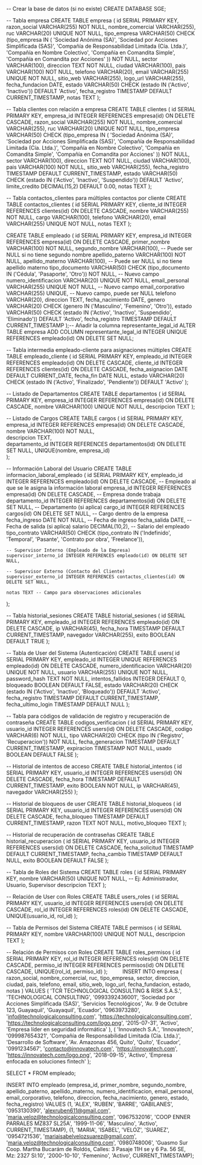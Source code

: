 ﻿-- Crear la base de datos (si no existe)
CREATE DATABASE SGE;

-- Tabla empresa
CREATE TABLE empresa (
    id SERIAL PRIMARY KEY,
    razon_social VARCHAR(255) NOT NULL,
    nombre_comercial VARCHAR(255),
    ruc VARCHAR(20) UNIQUE NOT NULL,
    tipo_empresa VARCHAR(50) CHECK (tipo_empresa IN (
        'Sociedad Anónima (SA)', 
        'Sociedad por Acciones Simplificada (SAS)', 
        'Compañía de Responsabilidad Limitada (Cía. Ltda.)', 
        'Compañía en Nombre Colectivo', 
        'Compañía en Comandita Simple', 
        'Compañía en Comandita por Acciones'
    )) NOT NULL,
    sector VARCHAR(100),
    direccion TEXT NOT NULL,
    ciudad VARCHAR(100),
    pais VARCHAR(100) NOT NULL,
    telefono VARCHAR(20),
    email VARCHAR(255) UNIQUE NOT NULL,
    sitio_web VARCHAR(255),
    logo_url VARCHAR(255),
    fecha_fundacion DATE,
    estado VARCHAR(50) CHECK (estado IN ('Activo', 'Inactivo')) DEFAULT 'Activo',
    fecha_registro TIMESTAMP DEFAULT CURRENT_TIMESTAMP,
    notas TEXT
);


-- Tabla clientes con relación a empresa
CREATE TABLE clientes (
    id SERIAL PRIMARY KEY,
    empresa_id INTEGER REFERENCES empresa(id) ON DELETE CASCADE,
    razon_social VARCHAR(255) NOT NULL,
    nombre_comercial VARCHAR(255),
    ruc VARCHAR(20) UNIQUE NOT NULL,
    tipo_empresa VARCHAR(50) CHECK (tipo_empresa IN (
        'Sociedad Anónima (SA)', 
        'Sociedad por Acciones Simplificada (SAS)', 
        'Compañía de Responsabilidad Limitada (Cía. Ltda.)', 
        'Compañía en Nombre Colectivo', 
        'Compañía en Comandita Simple', 
        'Compañía en Comandita por Acciones'
    )) NOT NULL,
    sector VARCHAR(100),
    direccion TEXT NOT NULL,
    ciudad VARCHAR(100),
    pais VARCHAR(100) NOT NULL,
    sitio_web VARCHAR(255),
    fecha_registro TIMESTAMP DEFAULT CURRENT_TIMESTAMP,
    estado VARCHAR(50) CHECK (estado IN ('Activo', 'Inactivo', 'Suspendido')) DEFAULT 'Activo',
    limite_credito DECIMAL(15,2) DEFAULT 0.00,
    notas TEXT
);

-- Tabla contactos_clientes para múltiples contactos por cliente
CREATE TABLE contactos_clientes (
    id SERIAL PRIMARY KEY,
    cliente_id INTEGER REFERENCES clientes(id) ON DELETE CASCADE,
    nombre VARCHAR(255) NOT NULL,
    cargo VARCHAR(100),
    telefono VARCHAR(20),
    email VARCHAR(255) UNIQUE NOT NULL,
    notas TEXT
);

CREATE TABLE empleado (
    id SERIAL PRIMARY KEY,
    empresa_id INTEGER REFERENCES empresa(id) ON DELETE CASCADE,
    primer_nombre VARCHAR(100) NOT NULL,
    segundo_nombre VARCHAR(100), -- Puede ser NULL si no tiene segundo nombre
    apellido_paterno VARCHAR(100) NOT NULL,
    apellido_materno VARCHAR(100), -- Puede ser NULL si no tiene apellido materno
    tipo_documento VARCHAR(50) CHECK (tipo_documento IN ('Cédula', 'Pasaporte', 'Otro')) NOT NULL, -- Nuevo campo
    numero_identificacion VARCHAR(20) UNIQUE NOT NULL, 
    email_personal VARCHAR(255) UNIQUE NOT NULL, -- Nuevo campo
    email_corporativo VARCHAR(255) UNIQUE, -- Nuevo campo, puede ser NULL
    telefono VARCHAR(20),
    direccion TEXT,
    fecha_nacimiento DATE,
    genero VARCHAR(20) CHECK (genero IN ('Masculino', 'Femenino', 'Otro')),
    estado VARCHAR(50) CHECK (estado IN ('Activo', 'Inactivo', 'Suspendido', 'Eliminado')) DEFAULT 'Activo',
    fecha_registro TIMESTAMP DEFAULT CURRENT_TIMESTAMP
);-- Añadir la columna representante_legal_id
ALTER TABLE empresa 
ADD COLUMN representante_legal_id INTEGER UNIQUE REFERENCES empleado(id) ON DELETE SET NULL;

-- Tabla intermedia empleado-cliente para asignaciones múltiples
CREATE TABLE empleado_cliente (
    id SERIAL PRIMARY KEY,
    empleado_id INTEGER REFERENCES empleado(id) ON DELETE CASCADE,
    cliente_id INTEGER REFERENCES clientes(id) ON DELETE CASCADE,
    fecha_asignacion DATE DEFAULT CURRENT_DATE,
    fecha_fin DATE NULL,
    estado VARCHAR(20) CHECK (estado IN ('Activo', 'Finalizado', 'Pendiente')) DEFAULT 'Activo'
);


-- Listado de Departamentos
CREATE TABLE departamentos (
    id SERIAL PRIMARY KEY, 
    empresa_id INTEGER REFERENCES empresa(id) ON DELETE CASCADE, 
    nombre VARCHAR(100) UNIQUE NOT NULL, 
    descripcion TEXT 
);

-- Listado de Cargos
CREATE TABLE cargos (
    id SERIAL PRIMARY KEY, 
    empresa_id INTEGER REFERENCES empresa(id) ON DELETE CASCADE, 
    nombre VARCHAR(100) NOT NULL,  
    descripcion TEXT,              
    departamento_id INTEGER REFERENCES departamentos(id) ON DELETE SET NULL, 
    UNIQUE(nombre, empresa_id)  
);

-- Información Laboral del Usuario
CREATE TABLE informacion_laboral_empleado (
    id SERIAL PRIMARY KEY,
    empleado_id INTEGER REFERENCES empleado(id) ON DELETE CASCADE, -- Empleado al que se le asigna la información laboral
    empresa_id INTEGER REFERENCES empresa(id) ON DELETE CASCADE, -- Empresa donde trabaja
    departamento_id INTEGER REFERENCES departamentos(id) ON DELETE SET NULL, -- Departamento (si aplica)
    cargo_id INTEGER REFERENCES cargos(id) ON DELETE SET NULL, -- Cargo dentro de la empresa
    fecha_ingreso DATE NOT NULL, -- Fecha de ingreso
    fecha_salida DATE, -- Fecha de salida (si aplica)
    salario DECIMAL(10,2), -- Salario del empleado
    tipo_contrato VARCHAR(50) CHECK (tipo_contrato IN ('Indefinido', 'Temporal', 'Pasante', 'Contrato por obra', 'Freelance')),
    
    -- Supervisor Interno (Empleado de la Empresa)
    supervisor_interno_id INTEGER REFERENCES empleado(id) ON DELETE SET NULL,
    
    -- Supervisor Externo (Contacto del Cliente)
    supervisor_externo_id INTEGER REFERENCES contactos_clientes(id) ON DELETE SET NULL,

    notas TEXT -- Campo para observaciones adicionales
);

-- Tabla historial_sesiones
CREATE TABLE historial_sesiones (
    id SERIAL PRIMARY KEY,
    empleado_id INTEGER REFERENCES empleado(id) ON DELETE CASCADE,
    ip VARCHAR(45),
    fecha_hora TIMESTAMP DEFAULT CURRENT_TIMESTAMP,
    navegador VARCHAR(255),
    exito BOOLEAN DEFAULT TRUE
);

-- Tabla de User del Sistema (Autenticación)
CREATE TABLE users(
    id SERIAL PRIMARY KEY,
    empleado_id INTEGER UNIQUE REFERENCES empleado(id) ON DELETE CASCADE,
    numero_identificacion VARCHAR(20) UNIQUE NOT NULL,
    usuario VARCHAR(255) UNIQUE NOT NULL,
    password_hash TEXT NOT NULL,
    intentos_fallidos INTEGER DEFAULT 0,
    bloqueado BOOLEAN DEFAULT FALSE,
    estado VARCHAR(20) CHECK (estado IN ('Activo', 'Inactivo', 'Bloqueado')) DEFAULT 'Activo',
    fecha_registro TIMESTAMP DEFAULT CURRENT_TIMESTAMP,
    fecha_ultimo_login TIMESTAMP DEFAULT NULL
);

-- Tabla para códigos de validación de registro y recuperación de contraseña
CREATE TABLE codigos_verificacion (
    id SERIAL PRIMARY KEY,
    usuario_id INTEGER REFERENCES users(id) ON DELETE CASCADE,
    codigo VARCHAR(6) NOT NULL,
    tipo VARCHAR(20) CHECK (tipo IN ('Registro', 'Recuperacion')) NOT NULL,
    fecha_generacion TIMESTAMP DEFAULT CURRENT_TIMESTAMP,
    expiracion TIMESTAMP NOT NULL,
    usado BOOLEAN DEFAULT FALSE
);

-- Historial de intentos de acceso
CREATE TABLE historial_intentos (
    id SERIAL PRIMARY KEY,
    usuario_id INTEGER REFERENCES users(id) ON DELETE CASCADE,
    fecha_hora TIMESTAMP DEFAULT CURRENT_TIMESTAMP,
    exito BOOLEAN NOT NULL,
    ip VARCHAR(45),
    navegador VARCHAR(255)
);

-- Historial de bloqueos de user
CREATE TABLE historial_bloqueos (
    id SERIAL PRIMARY KEY,
    usuario_id INTEGER REFERENCES users(id) ON DELETE CASCADE,
    fecha_bloqueo TIMESTAMP DEFAULT CURRENT_TIMESTAMP,
    razon TEXT NOT NULL,
    motivo_bloqueo TEXT
);

-- Historial de recuperación de contraseñas
CREATE TABLE historial_recuperacion (
    id SERIAL PRIMARY KEY,
    usuario_id INTEGER REFERENCES users(id) ON DELETE CASCADE,
    fecha_solicitud TIMESTAMP DEFAULT CURRENT_TIMESTAMP,
    fecha_cambio TIMESTAMP DEFAULT NULL,
    exito BOOLEAN DEFAULT FALSE
);

-- Tabla de Roles del Sistema
CREATE TABLE roles (
    id SERIAL PRIMARY KEY,
    nombre VARCHAR(50) UNIQUE NOT NULL,  -- Ej: Administrador, Usuario, Supervisor
    descripcion TEXT
);


-- Relación de User con Roles
CREATE TABLE users_roles (
    id SERIAL PRIMARY KEY,
    usuario_id INTEGER REFERENCES users(id) ON DELETE CASCADE,
    rol_id INTEGER REFERENCES roles(id) ON DELETE CASCADE,
    UNIQUE(usuario_id, rol_id)
);

-- Tabla de Permisos del Sistema
CREATE TABLE permisos (
    id SERIAL PRIMARY KEY,
    nombre VARCHAR(100) UNIQUE NOT NULL,
    descripcion TEXT
);

-- Relación de Permisos con Roles
CREATE TABLE roles_permisos (
    id SERIAL PRIMARY KEY,
    rol_id INTEGER REFERENCES roles(id) ON DELETE CASCADE,
    permiso_id INTEGER REFERENCES permisos(id) ON DELETE CASCADE,
    UNIQUE(rol_id, permiso_id)
);
 
 
INSERT INTO empresa (
    razon_social, nombre_comercial, ruc, tipo_empresa, sector, direccion, ciudad, pais, telefono, email, 
    sitio_web, logo_url, fecha_fundacion, estado, notas
) VALUES 
(
    'TCR TECHNOLOGICAL CONSULTING & RISK S.A.S.', 'TECHNOLOGICAL CONSULTING', '0993392436001', 
    'Sociedad por Acciones Simplificada (SAS)', 'Servicios Tecnológicos', 
    'Av. 9 de Octubre 123, Guayaquil', 'Guayaquil', 'Ecuador', '0963973280', 'info@technologicalconsulting.com', 
    'https://technologicalconsulting.com', 'https://technologicalconsulting.com/logo.png', 
    '2015-07-31', 'Activo', 'Empresa líder en seguridad informática'
),
(
    'Innovatech S.A.', 'Innovatech', '099987654321', 
    'Compañía de Responsabilidad Limitada (Cía. Ltda.)', 'Desarrollo de Software', 
    'Av. Amazonas 456, Quito', 'Quito', 'Ecuador', '0991234567', 'contacto@innovatech.com', 
    'https://innovatech.com', 'https://innovatech.com/logo.png', 
    '2018-09-15', 'Activo', 'Empresa enfocada en soluciones fintech'
);

SELECT * FROM empleado;

INSERT INTO empleado (empresa_id, primer_nombre, segundo_nombre, apellido_paterno, apellido_materno, numero_identificacion, email_personal, email_corporativo, telefono, direccion, fecha_nacimiento, genero, estado, fecha_registro)
VALUES 
(1, 'ALEX', 'RUBEN', 'BARRE', 'GABILANES', '0953130390', 'alexruben611@gmail.com', 'maria.veloz@technologicalconsulting.com', '0967532016', 'COOP ENNER PARRALES MZ837 SL25A', '1999-11-06', 'Masculino', 'Activo', CURRENT_TIMESTAMP),
(1, 'MARIA', 'ISABEL', 'VELOZ', 'SUAREZ', '0954721536', 'mariaisabelvelozsuarez@gmail.com', 'maria.veloz@technologicalconsulting.com', '0980748006', 'Guasmo Sur Coop. Martha Bucarám de Roldós, Calles: 3 Pasaje 11H se y 6 Pa. 56 SE, Mz: 2327 Sl:10', '2000-10-10', 'Femenino', 'Activo', CURRENT_TIMESTAMP);



